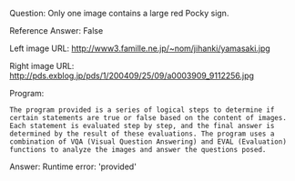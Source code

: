 Question: Only one image contains a large red Pocky sign.

Reference Answer: False

Left image URL: http://www3.famille.ne.jp/~nom/jihanki/yamasaki.jpg

Right image URL: http://pds.exblog.jp/pds/1/200409/25/09/a0003909_9112256.jpg

Program:

```
The program provided is a series of logical steps to determine if certain statements are true or false based on the content of images. Each statement is evaluated step by step, and the final answer is determined by the result of these evaluations. The program uses a combination of VQA (Visual Question Answering) and EVAL (Evaluation) functions to analyze the images and answer the questions posed.
```
Answer: Runtime error: 'provided'

